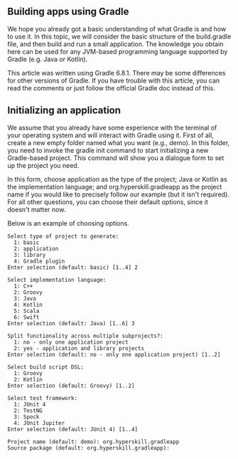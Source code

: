 ## Building apps using Gradle 
 We hope you already got a basic understanding of what Gradle is and how to use it. In this topic, we will consider the basic structure of the build.gradle file, and then build and run a small application. The knowledge you obtain here can be used for any JVM-based programming language supported by Gradle (e.g. Java or Kotlin).

This article was written using Gradle 6.8.1. There may be some differences for other versions of Gradle. If you have trouble with this article, you can read the comments or just follow the official Gradle doc instead of this.

## Initializing an application
We assume that you already have some experience with the terminal of your operating system and will interact with Gradle using it. First of all, create a new empty folder named what you want (e.g., demo). In this folder, you need to invoke the gradle init command to start initializing a new Gradle-based project. This command will show you a dialogue form to set up the project you need.

In this form, choose application as the type of the project; Java or Kotlin as the implementation language; and org.hyperskill.gradleapp as the project name if you would like to precisely follow our example (but it isn't required). For all other questions, you can choose their default options, since it doesn't matter now.

Below is an example of choosing options.

```
Select type of project to generate:
  1: basic
  2: application
  3: library
  4: Gradle plugin
Enter selection (default: basic) [1..4] 2

Select implementation language:
  1: C++
  2: Groovy
  3: Java
  4: Kotlin
  5: Scala
  6: Swift
Enter selection (default: Java) [1..6] 3

Split functionality across multiple subprojects?:
  1: no - only one application project
  2: yes - application and library projects
Enter selection (default: no - only one application project) [1..2] 

Select build script DSL:
  1: Groovy
  2: Kotlin
Enter selection (default: Groovy) [1..2] 

Select test framework:
  1: JUnit 4
  2: TestNG
  3: Spock
  4: JUnit Jupiter
Enter selection (default: JUnit 4) [1..4]  

Project name (default: demo): org.hyperskill.gradleapp
Source package (default: org.hyperskill.gradleapp): 
```

